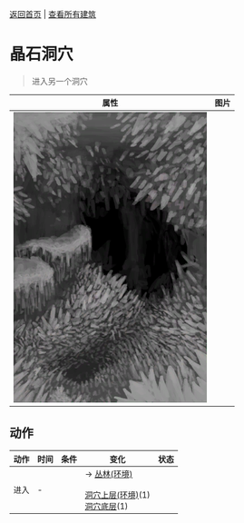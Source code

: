 [返回首页](index.md)   |  [查看所有建筑](building.md)
# 晶石洞穴  
> 进入另一个洞穴  
  
  属性  |   图片   
 ----  |  ----:   
   |  ![](Sprite/CrystalChamber.png)   
  
## 动作  
动作  |  时间  |  条件  |  变化  |  状态  
----  |  ----  |  ----  |  ----  |  ----  
进入  |  -  |    |  → [丛林(环境)](Env_Jungle.md)<br><br>[洞穴上层(环境)](Env_CrystalChamber.md)(1)<br>[洞穴底层](CrystalChamberExit.md)(1)  |    
